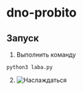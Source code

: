 # dno-probito

## Запуск

1. Выполнить команду

```
python3 laba.py
```

2. ![Наслаждаться](https://www.meme-arsenal.com/memes/49b9d90393d08d5df5324a269bf24f3c.jpg)